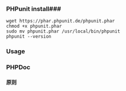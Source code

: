 ### PHPunit install###

    wget https://phar.phpunit.de/phpunit.phar
    chmod +x phpunit.phar
    sudo mv phpunit.phar /usr/local/bin/phpunit
    phpunit --version

### Usage ###

### PHPDoc ###


#### 原则 ####
